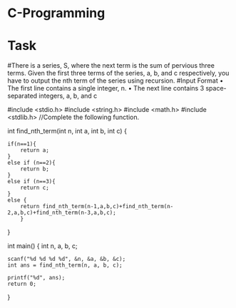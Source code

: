 # C-Programming

# Task
#There is a series, S, where the next term is the sum of pervious three terms. Given the first three terms of the series, a, b, and c respectively, you have to output the nth term of the series using recursion.
#Input Format
• The first line contains a single integer, n.
• The next line contains 3 space-separated integers, a, b, and c


#include <stdio.h>
#include <string.h>
#include <math.h>
#include <stdlib.h>
//Complete the following function.

int find_nth_term(int n, int a, int b, int c) {
    
    if(n==1){
        return a;
    }
    else if (n==2){
        return b;
    }
    else if (n==3){
        return c;
    }
    else {
        return find_nth_term(n-1,a,b,c)+find_nth_term(n-2,a,b,c)+find_nth_term(n-3,a,b,c);
        }
        
    
}

int main() {
    int n, a, b, c;
  
    scanf("%d %d %d %d", &n, &a, &b, &c);
    int ans = find_nth_term(n, a, b, c);
 
    printf("%d", ans); 
    return 0;
}

